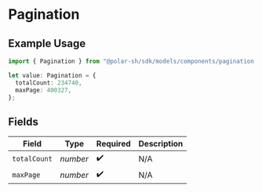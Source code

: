 # Pagination

## Example Usage

```typescript
import { Pagination } from "@polar-sh/sdk/models/components/pagination.js";

let value: Pagination = {
  totalCount: 234740,
  maxPage: 400327,
};
```

## Fields

| Field              | Type               | Required           | Description        |
| ------------------ | ------------------ | ------------------ | ------------------ |
| `totalCount`       | *number*           | :heavy_check_mark: | N/A                |
| `maxPage`          | *number*           | :heavy_check_mark: | N/A                |